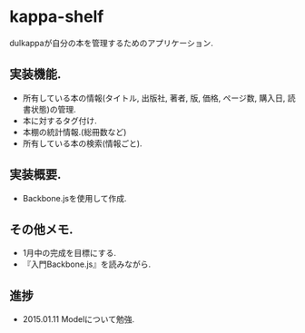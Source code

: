 # kappa-shelf
dulkappaが自分の本を管理するためのアプリケーション.

## 実装機能.
- 所有している本の情報(タイトル, 出版社, 著者, 版, 価格, ページ数, 購入日, 読書状態)の管理.
- 本に対するタグ付け.
- 本棚の統計情報.(総冊数など)
- 所有している本の検索(情報ごと).

## 実装概要.
- Backbone.jsを使用して作成.

## その他メモ.
- 1月中の完成を目標にする.
- 『入門Backbone.js』を読みながら.

## 進捗
- 2015.01.11 Modelについて勉強.
